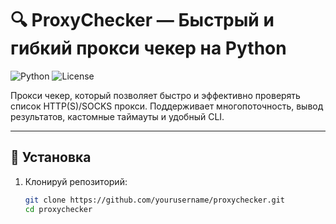 # 🔍 ProxyChecker — Быстрый и гибкий прокси чекер на Python

![Python](https://img.shields.io/badge/python-3.8%2B-blue.svg)
![License](https://img.shields.io/github/license/eror404notfounded/proxychecker)

Прокси чекер, который позволяет быстро и эффективно проверять список HTTP(S)/SOCKS прокси. Поддерживает многопоточность, вывод результатов, кастомные таймауты и удобный CLI.

---

## 🚀 Установка

1. Клонируй репозиторий:
   ```bash
   git clone https://github.com/yourusername/proxychecker.git
   cd proxychecker
